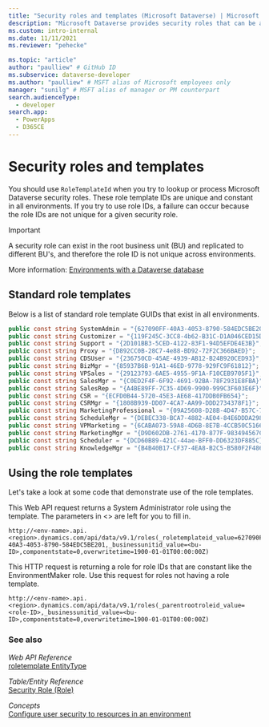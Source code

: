 ```yaml
---
title: "Security roles and templates (Microsoft Dataverse) | Microsoft Docs" # Intent and product brand in a unique string of 43-59 chars including spaces
description: "Microsoft Dataverse provides security roles that can be assigned to system users allowing or restricting access to table data. In addition, standard templates provide a means to obtain security roles that are valid across environments."
ms.custom: intro-internal
ms.date: 11/11/2021
ms.reviewer: "pehecke"

ms.topic: "article"
author: "paulliew" # GitHub ID
ms.subservice: dataverse-developer
ms.author: "paulliew" # MSFT alias of Microsoft employees only
manager: "sunilg" # MSFT alias of manager or PM counterpart
search.audienceType: 
  - developer
search.app: 
  - PowerApps
  - D365CE
---
```


# Security roles and templates

You should use <!-- Add xref -->`RoleTemplateId` when you try to lookup or process Microsoft Dataverse security roles.  These role template IDs are unique and constant in all environments.  If you try to use role IDs, a failure can occur because the role IDs are not unique for a given security role.

> [!IMPORTANT]
> A security role can exist in the root business unit (BU) and replicated to different BU's, and therefore the role ID is not unique across environments.

More information: [Environments with a Dataverse database](/power-platform/admin/database-security#environments-with-a-dataverse-database)

## Standard role templates

Below is a list of standard role template GUIDs that exist in all environments.

```csharp
public const string SystemAdmin = "{627090FF-40A3-4053-8790-584EDC5BE201}";
public const string Customizer = "{119F245C-3CC8-4b62-B31C-D1A046CED15D}";
public const string Support = "{2D101BB3-5CED-4122-83F1-94D5EFDE4E3B}";
public const string Proxy = "{D892CC0B-28C7-4e88-BD92-72F2C366BAED}";
public const string CDSUser = "{236750CD-45AE-4939-AB12-B24B920CED93}";
public const string BizMgr = "{85937B6B-91A1-46ED-9778-929FC9F61812}";
public const string VPSales = "{29123793-6AE5-4955-9F1A-F10CEB9705F1}";
public const string SalesMgr = "{C0ED2F4F-6F92-4691-92BA-78F2931E8FBA}";
public const string SalesRep = "{A4BE89FF-7C35-4D69-9900-999C3F603E6F}";
public const string CSR = "{ECFD0B44-5720-45E3-AE68-417DDB0FB654}";
public const string CSRMgr = "{1808B939-DD07-4CA7-AA99-DDD2734378F1}";
public const string MarketingProfessional = "{09A25608-D28B-4D47-B57C-79271FE6A525}";
public const string ScheduleMgr = "{DEBEC338-BCA7-4882-AE04-84E6DDDA2984}";
public const string VPMarketing = "{6CABA073-59A8-4D6B-8E7B-4CCB50C5166B}";
public const string MarketingMgr = "{D9D602DB-2761-4170-877F-983494567C08}";
public const string Scheduler = "{DCD60B89-421C-44ae-BFF0-DD6323DF885C}";
public const string KnowledgeMgr = "{B4B40B17-CF37-4EA8-B2C5-B580F2F48654}";
```

## Using the role templates

Let's take a look at some code that demonstrate use of the role templates.

<!-- Web API snippet -->
This Web API request returns a System Administrator role using the template. The parameters in <> are left for you to fill in.

```http
http://<env-name>.api.<region>.dynamics.com/api/data/v9.1/roles(_roletemplateid_value=627090FF-40A3-4053-8790-584EDC5BE201,_businessunitid_value=<bu-ID>,componentstate=0,overwritetime=1900-01-01T00:00:00Z)
```

This HTTP request is returning a role for role IDs that are constant like the EnvironmentMaker role. Use this request for roles not having a role template.
  
```http
http://<env-name>.api.<region>.dynamics.com/api/data/v9.1/roles(_parentrootroleid_value=<role-ID>,_businessunitid_value=<bu-ID>,componentstate=0,overwritetime=1900-01-01T00:00:00Z)
```

### See also

*Web API Reference*  
[roletemplate EntityType](/dynamics365/customer-engagement/web-api/roletemplate)

*Table/Entity Reference*  
[Security Role (Role)](reference/entities/role.md)

*Concepts*  
[Configure user security to resources in an environment](/power-platform/admin/database-security)